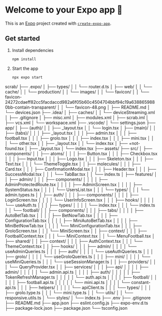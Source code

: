 # Welcome to your Expo app 👋

This is an [Expo](https://expo.dev) project created with [`create-expo-app`](https://www.npmjs.com/package/create-expo-app).

## Get started

1. Install dependencies

   ```bash
   npm install
   ```

2. Start the app

   ```bash
   npx expo start
   ```


scrab/
├── .expo/
│   ├── types/
│   │   └── router.d.ts
│   ├── web/
│   │   └── cache/
│   │       └── production/
│   │           └── images/
│   │               └── favicon/
│   │                   └── favicon-24272cdaeff82cc5facdaccd982a6f05b60c4504704bbf94c19a6388659880bb-contain-transparent/
│   │                       └── favicon-48.png
│   ├── README.md
│   └── devices.json
├── .idea/
│   ├── caches/
│   │   └── deviceStreaming.xml
│   ├── .gitignore
│   ├── misc.xml
│   ├── modules.xml
│   ├── scrab.iml
│   ├── vcs.xml
│   └── workspace.xml
├── .vscode/
│   └── settings.json
├── app/
│   ├── (auth)/
│   │   ├── _layout.tsx
│   │   └── login.tsx
│   ├── (main)/
│   │   ├── (tabs)/
│   │   │   ├── _layout.tsx
│   │   │   ├── admin.tsx
│   │   │   ├── football.tsx
│   │   │   ├── grolo.tsx
│   │   │   ├── index.tsx
│   │   │   ├── mini.tsx
│   │   │   └── other.tsx
│   │   ├── _layout.tsx
│   │   └── index.tsx
│   ├── +not-found.tsx
│   ├── _layout.tsx
│   └── index.tsx
├── assets/
├── src/
│   ├── components/
│   │   ├── atoms/
│   │   │   ├── Button.tsx
│   │   │   ├── Checkbox.tsx
│   │   │   ├── Input.tsx
│   │   │   ├── Logo.tsx
│   │   │   ├── Skeleton.tsx
│   │   │   ├── Text.tsx
│   │   │   └── ThemeToggle.tsx
│   │   ├── molecules/
│   │   │   ├── Card.tsx
│   │   │   ├── ConfirmationModal.tsx
│   │   │   ├── Header.tsx
│   │   │   ├── SuccessModal.tsx
│   │   │   └── TabBar.tsx
│   │   └── index.ts
│   ├── features/
│   │   ├── admin/
│   │   │   ├── components/
│   │   │   │   ├── AdminProtectedRoute.tsx
│   │   │   │   ├── AdminScreen.tsx
│   │   │   │   ├── SystemStatus.tsx
│   │   │   │   └── UsersList.tsx
│   │   │   └── types/
│   │   │       └── admin.types.ts
│   │   ├── auth/
│   │   │   ├── components/
│   │   │   │   ├── LoginScreen.tsx
│   │   │   │   └── UserInfoScreen.tsx
│   │   │   ├── hooks/
│   │   │   │   └── useAuth.ts
│   │   │   ├── types/
│   │   │   │   └── index.tsx
│   │   │   └── index.ts
│   │   └── football/
│   │       ├── components/
│   │       │   ├── tabs/
│   │       │   │   ├── AutoBetTab.tsx
│   │       │   │   ├── BetNowTab.tsx
│   │       │   │   ├── ConfigurationTab.tsx
│   │       │   │   ├── MiniAutoBetTab.tsx
│   │       │   │   ├── MiniBetNowTab.tsx
│   │       │   │   └── MiniConfigurationTab.tsx
│   │       │   ├── GroloScreen.tsx
│   │       │   └── MiniScreen.tsx
│   │       ├── context/
│   │       │   ├── FootballContext.tsx
│   │       │   └── MiniContext.tsx
│   │       └── MenuFootball.tsx
│   ├── shared/
│   │   ├── context/
│   │   │   ├── AuthContext.tsx
│   │   │   └── ThemeContext.tsx
│   │   ├── hooks/
│   │   │   ├── admin/
│   │   │   │   └── useAdminQueries.ts
│   │   │   ├── auth/
│   │   │   │   └── useAuthQueries.ts
│   │   │   ├── grolo/
│   │   │   │   └── useGroloQueries.ts
│   │   │   ├── mini/
│   │   │   │   └── useMiniQueries.ts
│   │   │   └── useSessionManager.ts
│   │   ├── providers/
│   │   │   └── QueryProvider.tsx
│   │   ├── services/
│   │   │   ├── api/
│   │   │   │   ├── admin/
│   │   │   │   │   └── admin.api.ts
│   │   │   │   ├── auth/
│   │   │   │   │   ├── TokenRefreshManager.ts
│   │   │   │   │   └── auth.api.ts
│   │   │   │   ├── football/
│   │   │   │   │   ├── football.api.ts
│   │   │   │   │   └── mini.api.ts
│   │   │   │   └── constant-api.ts
│   │   │   ├── helpers/
│   │   │   │   └── apiClient.ts
│   │   │   └── types/
│   │   │       ├── grolo.type.ts
│   │   │       └── mini.type.ts
│   │   └── utils/
│   │       └── responsive.utils.ts
│   └── styles/
│       └── index.ts
├── .env
├── .gitignore
├── README.md
├── app.json
├── eslint.config.js
├── expo-env.d.ts
├── package-lock.json
├── package.json
└── tsconfig.json
